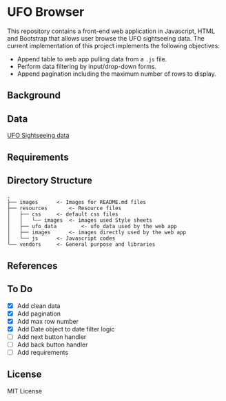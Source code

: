 # UFO Browser
This repository contains a front-end web application in Javascript, HTML and Bootstrap that allows user browse the UFO sightseeing data. The current implementation of this project implements the following objectives:
- Append table to web app pulling data from a `.js` file.
- Perform data filtering by input/drop-down forms.
- Append pagination including the maximum number of rows to display.

## Background

## Data
[UFO Sightseeing data](https://github.com/aidinhass/ufo-browser/blob/master/resources/js/ufo_data.js) 
## Requirements

## Directory Structure
```
.
├── images		<- Images for README.md files
├── resources		<- Resource files
│   ├── css		<- default css files
│   │   └── images	<- images used Style sheets
│   ├── ufo_data		<- ufo_data used by the web app
│   ├── images		<- images directly used by the web app
│   └── js		<- Javascript codes
└── vendors		<- General purpose and libraries 
```

## References

## To Do
- [x] Add clean data
- [x] Add pagination
- [x] Add max row number
- [x] Add Date object to date filter logic
- [ ] Add next button handler
- [ ] Add back button handler
- [ ] Add requirements
## License
MIT License
